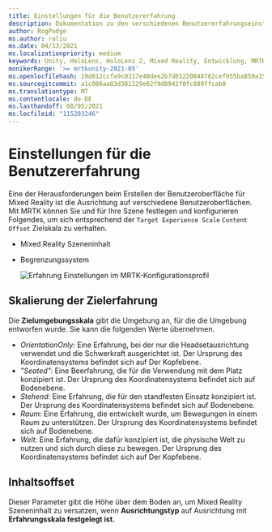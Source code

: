 ```yaml
---
title: Einstellungen für die Benutzererfahrung
description: Dokumentation zu den verschiedenen Benutzererfahrungseinstellungen für MRTK
author: RogPodge
ms.author: roliu
ms.date: 04/13/2021
ms.localizationpriority: medium
keywords: Unity, HoloLens, HoloLens 2, Mixed Reality, Entwicklung, MRTK
monikerRange: '>= mrtkunity-2021-05'
ms.openlocfilehash: 19d812ccfa9c0317e40dee2b7d03220848782cef955ba859a150b4f4adc8aa99
ms.sourcegitcommit: a1c086aa83d381129e62f9d8942f0fc889ffcab0
ms.translationtype: MT
ms.contentlocale: de-DE
ms.lasthandoff: 08/05/2021
ms.locfileid: "115203246"
---
```

# <a name="experience-settings"></a>Einstellungen für die Benutzererfahrung

Eine der Herausforderungen beim Erstellen der Benutzeroberfläche für Mixed Reality ist die Ausrichtung auf verschiedene Benutzeroberflächen. Mit MRTK können Sie und für Ihre Szene festlegen und konfigurieren Folgendes, um sich entsprechend der `Target Experience Scale` `Content Offset` Zielskala zu verhalten.

- Mixed Reality Szeneninhalt
- Begrenzungssystem

  ![Erfahrung Einstellungen im MRTK-Konfigurationsprofil](../images/experience-settings/ExperienceSettings.png)

## <a name="target-experience-scale"></a>Skalierung der Zielerfahrung

Die **Zielumgebungsskala** gibt die Umgebung an, für die die Umgebung entworfen wurde. Sie kann die folgenden Werte übernehmen.

* *OrientationOnly:* Eine Erfahrung, bei der nur die Headsetausrichtung verwendet und die Schwerkraft ausgerichtet ist. Der Ursprung des Koordinatensystems befindet sich auf Der Kopfebene.
* *"Seated":* Eine Beerfahrung, die für die Verwendung mit dem Platz konzipiert ist. Der Ursprung des Koordinatensystems befindet sich auf Bodenebene.
* *Stehend:* Eine Erfahrung, die für den standfesten Einsatz konzipiert ist. Der Ursprung des Koordinatensystems befindet sich auf Bodenebene.
* *Raum:* Eine Erfahrung, die entwickelt wurde, um Bewegungen in einem Raum zu unterstützen. Der Ursprung des Koordinatensystems befindet sich auf Bodenebene.
* *Welt:* Eine Erfahrung, die dafür konzipiert ist, die physische Welt zu nutzen und sich durch diese zu bewegen. Der Ursprung des Koordinatensystems befindet sich auf Der Kopfebene.

## <a name="content-offset"></a>Inhaltsoffset

Dieser Parameter gibt die Höhe über [](scene-content.md) dem Boden an, um Mixed Reality Szeneninhalt zu versatzen, wenn **Ausrichtungstyp** auf Ausrichtung mit **Erfahrungsskala festgelegt ist.**
